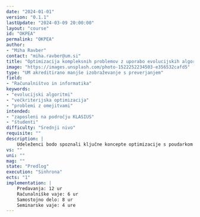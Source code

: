 ```yaml
---
date: "2024-01-01" 
version: "0.1.1"
lastUpdate: "2024-03-09 20:00:00"
layout: "course"
id: "OKPEA"
permalink: "OKPEA"
author:
- "Miha Ravber"
contact: "miha.ravber@um.si"
title: "Optimizacija kompleksnih problemov z uporabo evolucijskih algoritmov"
image: "https://images.unsplash.com/photo-1522252234503-e356532cafd5"
type: "UM akreditirano manjše izobraževanje s preverjanjem"
field:
- "Računalništvo in informatika"
keywords:
- "evolucijski algoritmi"
- "večkriterijska optimizacija"
- "problemi z omejitvami"
intended:
- "zaposleni na področju KLASIUS"
- "študenti"
difficulty: "Srednji nivo"
requisite: ""
description: |
    Udeleženci bodo spoznali ključne koncepte optimizacije s poudarkom na uporabi evolucijskih algoritmov in njihovo praktično uporabo v različnih domenah. Na začetku bomo pregledali več realnih primerov optimizacijskih izzivov, vključno z enokriterijskimi in večkriterijskimi problemi, s čimer bomo razvili sposobnost prepoznavanja optimizacijskih problemov v različnih okoljih. Nadaljevali bomo s podrobnejšim razumevanjem različnih vrst problemov in njihovih lastnosti, hkrati pa se bomo naučili učinkovito pristopati k njihovi rešitvi. Udeleženci bodo pridobili znanje, ki jim bo omogočilo implementacijo in uporabo evolucijskih algoritmov. Na koncu bomo raziskali tudi pomembnost interpretacije rezultatov, ki je ključna za uspešno uporabo evolucijskih algoritmov v praksi.
vs: ""
uni: ""
mag: ""
state: "Predlog"
execution: "Sinhrona"
ects: "1"
implementation: |
    Predavanja: 12 ur
    Računalniške vaje: 6 ur
    Samostojno delo: 8 ur
    Seminarske vaje: 4 ure
---
```

